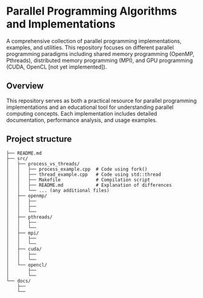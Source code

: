 # Parallel Programming Algorithms and Implementations

A comprehensive collection of parallel programming implementations, examples, and utilities. This repository focuses on different parallel programming paradigms including shared memory programming (OpenMP, Pthreads), distributed memory programming (MPI), and GPU programming (CUDA, OpenCL [not yet implemented]).

## Overview

This repository serves as both a practical resource for parallel programming implementations and an educational tool for understanding parallel computing concepts. Each implementation includes detailed documentation, performance analysis, and usage examples.

## Project structure
```
├── README.md
├── src/
│   ├── process_vs_threads/
│   │   ├── process_example.cpp  # Code using fork()
│   │   ├── thread_example.cpp   # Code using std::thread
│   │   ├── Makefile             # Compilation script
│   │   ├── README.md            # Explanation of differences
│   │   └── ... (any additional files)
│   ├── openmp/
│   │   ├──
│   │   ├──
│   │   └──
│   ├── pthreads/
│   │   ├──
│   │   └──
│   ├── mpi/
│   │   ├──
│   │   └──
│   ├── cuda/
│   │   ├──
│   │   └──
│   └── opencl/
│       ├──
│       └──
└── docs/
    ├──
    └──
```